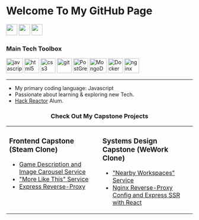 # Welcome To My GitHub Page 
[<img height="30" src="https://img.shields.io/badge/gmail-red.svg?&style=for-the-badge&logo=gmail&logoColor=white" />][Gmail]
[<img height="30" src="https://img.shields.io/badge/linkedin-blue.svg?&style=for-the-badge&logo=linkedin&logoColor=white" />][LinkedIn]
[<img height="30" src="https://img.shields.io/badge/resume-gold.svg?&style=for-the-badge" />][Resume]

### Main Tech Toolbox

<p align="left">
<img src="https://external-content.duckduckgo.com/iu/?u=https%3A%2F%2Fwww.britefish.net%2Fwp-content%2Fuploads%2F2019%2F06%2Flogo-javascript-2.png&f=1&nofb=1" alt="javascript" width="45" height="40"/> 
<img src="https://upload.wikimedia.org/wikipedia/commons/thumb/6/61/HTML5_logo_and_wordmark.svg/512px-HTML5_logo_and_wordmark.svg.png" alt="html5" height="40"/>
<img src="https://upload.wikimedia.org/wikipedia/commons/thumb/d/d5/CSS3_logo_and_wordmark.svg/1200px-CSS3_logo_and_wordmark.svg.png" alt="css3" height="40"/> 
<img src="https://www.vectorlogo.zone/logos/git-scm/git-scm-icon.svg" alt="git" width="40" height="40"/>
<img src="https://upload.wikimedia.org/wikipedia/commons/2/29/Postgresql_elephant.svg" alt="PostGreSQL" width="40" height="40"/>
<img src="https://external-content.duckduckgo.com/iu/?u=https%3A%2F%2Fcms-assets.tutsplus.com%2Fuploads%2Fusers%2F1116%2Fposts%2F24835%2Fpreview_image%2Fmongodb-logo.png&f=1&nofb=1" alt="MongoDB" width="46" height="40"/>
<img src="https://cdn3.iconfinder.com/data/icons/logos-and-brands-adobe/512/97_Docker-512.png" alt="Docker" width="40" height="40"/>
<img src="https://external-content.duckduckgo.com/iu/?u=https%3A%2F%2Fwww.splunk.com%2Fcontent%2Fdam%2Fsplunk-blogs%2Fimages%2F2017%2F02%2Fnginx-logo.png&f=1&nofb=1" alt="nginx" height="40"/>
</p>

---

* My primary coding language: Javascript
* Passionate about learning & exploring new Tech.
* [Hack Reactor](https://www.hackreactor.com/) Alum.

<table><tr><td valign="top" width="50%">

### Frontend Capstone (Steam Clone)

- [Game Description and Image Carousel Service](https://github.com/munzmoses/game-info-and-carousel)
- ["More Like This" Service](https://github.com/munzmoses/more-like-this-service)
- [Express Reverse-Proxy](https://github.com/munzmoses/collin-fec-proxy)
</td>
<td valign="top" width="50%">

### Systems Design Capstone (WeWork Clone)

- ["Nearby Workspaces" Service](https://github.com/munzmoses/nearby-workspaces)
- [Nginx Reverse-Proxy Config and Express SSR with React](https://github.com/munzmoses/collin-sdc-proxy)
</td>

<h3 align="center">Check Out My Capstone Projects</h3>

[linkedin]: https://www.linkedin.com/in/collinmcmahon1995/
[gmail]: cmcmahondev@gmail.com
[resume]: https://drive.google.com/file/d/1V8wWS9lqNwe1AN5qF88gSjfRsu_9L3pT/view?usp=sharing


<!--
**munzmoses/munzmoses** is a ✨ _special_ ✨ repository because its `README.md` (this file) appears on your GitHub profile.

Here are some ideas to get you started:

- 🔭 I’m currently working on ...
- 🌱 I’m currently learning ...
- 👯 I’m looking to collaborate on ...
- 🤔 I’m looking for help with ...
- 💬 Ask me about ...
- 📫 How to reach me: ...
- 😄 Pronouns: ...
- ⚡ Fun fact: ...
-->
